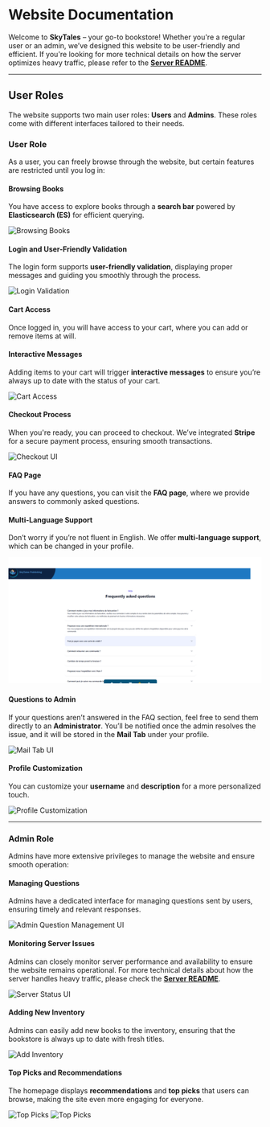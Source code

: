 # Website Documentation

Welcome to **SkyTales** – your go-to bookstore! Whether you're a regular user or an admin, we’ve designed this website to be user-friendly and efficient. If you're looking for more technical details on how the server optimizes heavy traffic, please refer to the **[Server README](./server/README.md)**.

---

## User Roles

The website supports two main user roles: **Users** and **Admins**. These roles come with different interfaces tailored to their needs.

### User Role

As a user, you can freely browse through the website, but certain features are restricted until you log in:

#### Browsing Books
You have access to explore books through a **search bar** powered by **Elasticsearch (ES)** for efficient querying.

![Browsing Books](doc/images/cart.png)

#### Login and User-Friendly Validation
The login form supports **user-friendly validation**, displaying proper messages and guiding you smoothly through the process.

![Login Validation](doc/images/validation.png)

#### Cart Access
Once logged in, you will have access to your cart, where you can add or remove items at will.


#### Interactive Messages
Adding items to your cart will trigger **interactive messages** to ensure you’re always up to date with the status of your cart.

![Cart Access](doc/images/addToCart.png)

#### Checkout Process
When you're ready, you can proceed to checkout. We’ve integrated **Stripe** for a secure payment process, ensuring smooth transactions.

![Checkout UI](doc/images/payment.png)

#### FAQ Page
If you have any questions, you can visit the **FAQ page**, where we provide answers to commonly asked questions.


#### Multi-Language Support
Don’t worry if you’re not fluent in English. We offer **multi-language support**, which can be changed in your profile.

![FAQ Page](https://github.com/Viktoria12345123/BookStore/raw/main/docs/images/faq.png)

#### Questions to Admin
If your questions aren’t answered in the FAQ section, feel free to send them directly to an **Administrator**. You’ll be notified once the admin resolves the issue, and it will be stored in the **Mail Tab** under your profile.

![Mail Tab UI](doc/images/mail.png)

#### Profile Customization
You can customize your **username** and **description** for a more personalized touch.

![Profile Customization](doc/images/account.png)

---

### Admin Role

Admins have more extensive privileges to manage the website and ensure smooth operation:

#### Managing Questions
Admins have a dedicated interface for managing questions sent by users, ensuring timely and relevant responses.

![Admin Question Management UI](doc/images/faq_admin.png)

#### Monitoring Server Issues
Admins can closely monitor server performance and availability to ensure the website remains operational. For more technical details about how the server handles heavy traffic, please check the **[Server README](./server/README.md)**.

![Server Status UI](doc/images/troubleshoot.png)

#### Adding New Inventory
Admins can easily add new books to the inventory, ensuring that the bookstore is always up to date with fresh titles.

![Add Inventory](doc/images/add_stock.png)

#### Top Picks and Recommendations
The homepage displays **recommendations** and **top picks** that users can browse, making the site even more engaging for everyone.

![Top Picks](doc/images/Home_page.png)
![Top Picks](doc/images/Home_page2.png)
